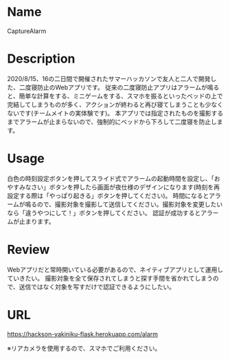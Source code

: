 # Name
CaptureAlarm

# Description
2020/8/15、16の二日間で開催されたサマーハッカソンで友人と二人で開発した、二度寝防止のWebアプリです。
従来の二度寝防止アプリはアラームが鳴ると、簡単な計算をする、ミニゲームをする、スマホを振るといったベッドの上で完結してしまうものが多く、アクションが終わると再び寝てしまうことも少なくないです(チームメイトの実体験です)。
本アプリでは指定されたものを撮影するまでアラームが止まらないので、強制的にベッドから下ろして二度寝を防止します。

# Usage
白色の時刻設定ボタンを押してスライド式でアラームの起動時間を設定し、「おやすみなさい」ボタンを押したら画面が夜仕様のデザインになります(時刻を再設定する際は「やっぱり起きる」ボタンを押してください)。
時間になるとアラームが鳴るので、撮影対象を撮影して送信してください。撮影対象を変更したいなら「違うやつにして！」ボタンを押してください。
認証が成功するとアラームが止まります。

# Review
Webアプリだと常時開いている必要があるので、ネイティブアプリとして運用していきたい。
撮影対象を全て保存されてしまうと探す手間を省かれてしまうので、送信ではなく対象を写すだけで認証できるようにしたい。

# URL
https://hackson-yakiniku-flask.herokuapp.com/alarm

※リアカメラを使用するので、スマホでご利用ください。